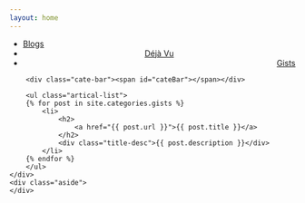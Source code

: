 ```yaml
---
layout: home
---
```


<div class="index-content gists">
    <div class="section">
        <ul class="artical-cate">
            <li><a href="/"><span>Blogs</span></a></li>
            <li style="text-align:center"><a href="/DV"><span>Déjà Vu</span></a></li>
            <li class="on" style="text-align:right"><a href="/gists"><span>Gists</span></a></li>
        </ul>

        <div class="cate-bar"><span id="cateBar"></span></div>

        <ul class="artical-list">
        {% for post in site.categories.gists %}
            <li>
                <h2>
                    <a href="{{ post.url }}">{{ post.title }}</a>
                </h2>
                <div class="title-desc">{{ post.description }}</div>
            </li>
        {% endfor %}
        </ul>
    </div>
    <div class="aside">
    </div>
</div>
